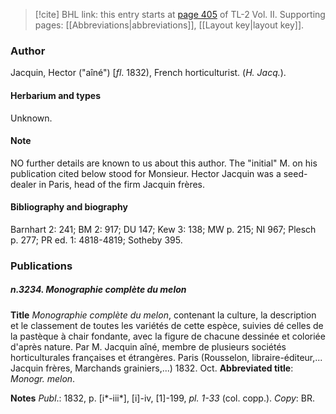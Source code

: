 > [!cite] BHL link: this entry starts at [page 405](https://www.biodiversitylibrary.org/item/103253#page/431/mode/1up) of TL-2 Vol. II.
> Supporting pages: [[Abbreviations|abbreviations]], [[Layout key|layout key]].

### Author

Jacquin, Hector ("aîné") \[*fl*. 1832), French horticulturist. (*H. Jacq.*).

#### Herbarium and types

Unknown.

#### Note

NO further details are known to us about this author. The "initial" M. on his publication cited below stood for Monsieur. Hector Jacquin was a seed-dealer in Paris, head of the firm Jacquin frères.

#### Bibliography and biography

Barnhart 2: 241; BM 2: 917; DU 147; Kew 3: 138; MW p. 215; NI 967; Plesch p. 277; PR ed. 1: 4818-4819; Sotheby 395.

### Publications

##### n.3234. Monographie complète du melon

**Title**
*Monographie complète du melon*, contenant la culture, la description et le classement de toutes les variétés de cette espèce, suivies dé celles de la pastèque à chair fondante, avec la figure de chacune dessinée et coloriée d'après nature. Par M. Jacquin aîné, membre de plusieurs sociétés horticulturales françaises et étrangères. Paris (Rousselon, libraire-éditeur,... Jacquin frères, Marchands grainiers,...) 1832. Oct.
**Abbreviated title**: *Monogr. melon*.

**Notes**
*Publ*.: 1832, p. \[i\*-iii\*\], \[i\]-iv, \[1\]-199, *pl. 1-33* (col. copp.). *Copy*: BR.

